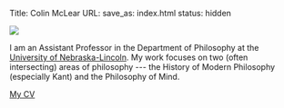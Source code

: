 Title: Colin McLear
URL:
save_as: index.html
status: hidden

![](|filename|/images/me.jpg)

I am an Assistant Professor in the Department of Philosophy at
the [University of Nebraska-Lincoln](http://www.unl.edu/philosophy/). 
My work focuses on two (often intersecting) areas of philosophy --- the
History of Modern Philosophy (especially Kant) and the Philosophy of
Mind.  

[My CV](|filename|/pdfs/McLearCV.pdf)

